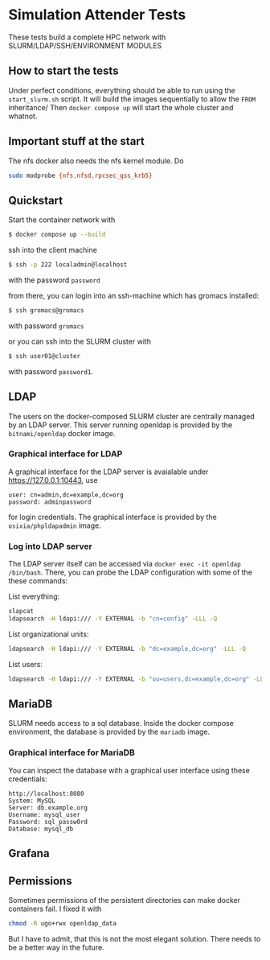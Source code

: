 # Simulation Attender Tests

These tests build a complete HPC network with SLURM/LDAP/SSH/ENVIRONMENT MODULES

## How to start the tests

Under perfect conditions, everything should be able to run using the `start_slurm.sh` script. It will build the images sequentially to allow the `FROM` inheritance/ Then `docker compose up` will start the whole cluster and whatnot.

## Important stuff at the start

The nfs docker also needs the nfs kernel module. Do

```bash
sudo modprobe {nfs,nfsd,rpcsec_gss_krb5}
```

## Quickstart

Start the container network with

```bash
$ docker compose up --build
```

ssh into the client machine

```bash
$ ssh -p 222 localadmin@localhost
```

with the password `password`

from there, you can login into an ssh-machine which has gromacs installed:

```bash
$ ssh gromacs@gromacs
```

with password `gromacs`

or you can ssh into the SLURM cluster with

```bash
$ ssh user01@cluster
```

with password `password1`.

## LDAP

The users on the docker-composed SLURM cluster are centrally managed by an LDAP server. This server running openldap is provided by the `bitnami/openldap` docker image.

### Graphical interface for LDAP

A graphical interface for the LDAP server is avaialable under https://127.0.0.1:10443, use 

 `````
 user: cn=admin,dc=example,dc=org
 password: adminpassword
 `````

for login credentials. The graphical interface is provided by the `osixia/phpldapadmin` image.

### Log into LDAP server

The LDAP server itself can be accessed via `docker exec -it openldap /bin/bash`. There, you can probe the LDAP configuration with some of the these commands:

List everything:

```bash
slapcat
ldapsearch -H ldapi:/// -Y EXTERNAL -b "cn=config" -LLL -Q
```

List organizational units:

```bash
ldapsearch -H ldapi:/// -Y EXTERNAL -b "dc=example,dc=org" -LLL -Q
```

List users:

```bash
ldapsearch -H ldapi:/// -Y EXTERNAL -b "ou=users,dc=example,dc=org" -LLL -Q
```

## MariaDB

SLURM needs access to a sql database. Inside the docker compose environment, the database is provided by the `mariadb` image.

### Graphical interface for MariaDB

You can inspect the database with a graphical user interface using these credentials:

```
http://localhost:8080
System: MySQL
Server: db.example.org
Username: mysql_user
Password: sql_passw0rd
Database: mysql_db
```

## Grafana

## Permissions

Sometimes permissions of the persistent directories can make docker containers fail. I fixed it with

```bash
chmod -R ugo+rwx openldap_data
```

But I have to admit, that this is not the most elegant solution. There needs to be a better way in the future.



